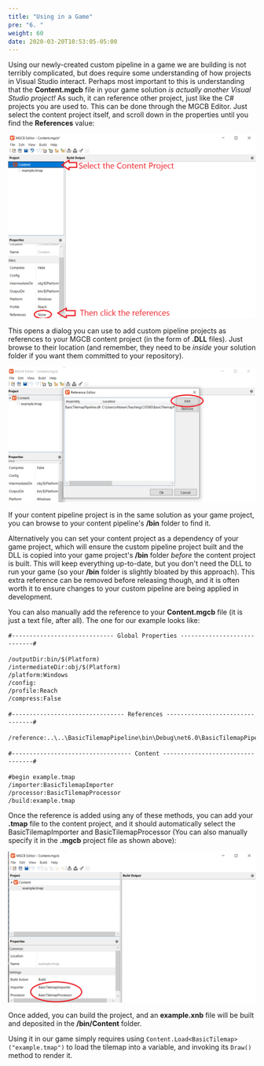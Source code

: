 ```yaml
---
title: "Using in a Game"
pre: "6. "
weight: 60
date: 2020-03-20T10:53:05-05:00
---
```


Using our newly-created custom pipeline in a game we are building is not terribly complicated, but does require some understanding of how projects in Visual Studio interact. Perhaps most important to this is understanding that the **Content.mgcb** file in your game solution _is actually another Visual Studio project!_ As such, it can reference other project, just like the C# projects you are used to. This can be done through the MGCB Editor.  Just select the content project itself, and scroll down in the properties until you find the **References** value:

![Selecting the MGCB Project References](/images/11.6.1.png)

This opens a dialog you can use to add custom pipeline projects as references to your MGCB content project (in the form of **.DLL** files). Just browse to their location (and remember, they need to be _inside_ your solution folder if you want them committed to your repository).

![The references dialog](/images/11.6.2.png)

If your content pipeline project is in the same solution as your game project, you can browse to your content pipeline's **/bin** folder to find it. 

Alternatively you can set your content project as a dependency of your game project, which will ensure the custom pipeline project built and the DLL is copied into your game project's **/bin** folder _before_ the content project is built.  This will keep everything up-to-date, but you don't need the DLL to run your game (so your **/bin** folder is slightly bloated by this approach). This extra reference can be removed before releasing though, and it is often worth it to ensure changes to your custom pipeline are being applied in development.

You can also manually add the reference to your **Content.mgcb** file (it is just a text file, after all). The one for our example looks like:

```
#----------------------------- Global Properties ----------------------------#

/outputDir:bin/$(Platform)
/intermediateDir:obj/$(Platform)
/platform:Windows
/config:
/profile:Reach
/compress:False

#-------------------------------- References --------------------------------#

/reference:..\..\BasicTilemapPipeline\bin\Debug\net6.0\BasicTilemapPipeline.dll

#---------------------------------- Content ---------------------------------#

#begin example.tmap
/importer:BasicTilemapImporter
/processor:BasicTilemapProcessor
/build:example.tmap
```

Once the reference is added using any of these methods, you can add your **.tmap** file to the content project, and it should automatically select the BasicTilemapImporter and BasicTilemapProcessor (You can also manually specify it in the **.mgcb** project file as shown above):

![The importer and processor in the MGCBEditor](/images/11.6.3.png)

Once added, you can build the project, and an **example.xnb** file will be built and deposited in the **/bin/Content** folder.

Using it in our game simply requires using `Content.Load<BasicTilemap>("example.tmap")` to load the tilemap into a variable, and invoking its `Draw()` method to render it.

